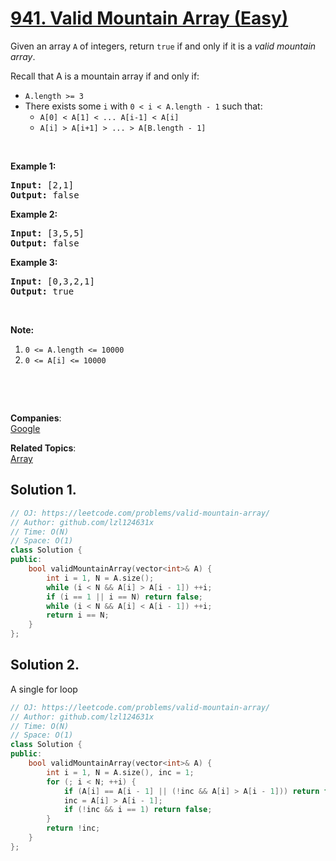 # [941. Valid Mountain Array (Easy)](https://leetcode.com/problems/valid-mountain-array/)

<p>Given an array <code>A</code> of integers, return <code>true</code> if and only if it is a <em>valid mountain array</em>.</p>

<p>Recall that A is a mountain array if and only if:</p>

<ul>
	<li><code>A.length &gt;= 3</code></li>
	<li>There exists some <code>i</code> with&nbsp;<code>0 &lt; i&nbsp;&lt; A.length - 1</code>&nbsp;such that:
	<ul>
		<li><code>A[0] &lt; A[1] &lt; ... A[i-1] &lt; A[i] </code></li>
		<li><code>A[i] &gt; A[i+1] &gt; ... &gt; A[B.length - 1]</code></li>
	</ul>
	</li>
</ul>

<p>&nbsp;</p>

<p><strong>Example 1:</strong></p>

<pre><strong>Input: </strong><span id="example-input-1-1">[2,1]</span>
<strong>Output: </strong><span id="example-output-1">false</span>
</pre>

<div>
<p><strong>Example 2:</strong></p>

<pre><strong>Input: </strong><span id="example-input-2-1">[3,5,5]</span>
<strong>Output: </strong><span id="example-output-2">false</span>
</pre>

<div>
<p><strong>Example 3:</strong></p>

<pre><strong>Input: </strong><span id="example-input-3-1">[0,3,2,1]</span>
<strong>Output: </strong><span id="example-output-3">true</span></pre>
</div>
</div>

<p>&nbsp;</p>

<p><strong>Note:</strong></p>

<ol>
	<li><code>0 &lt;= A.length &lt;= 10000</code></li>
	<li><code>0 &lt;= A[i] &lt;= 10000&nbsp;</code></li>
</ol>

<div>
<p>&nbsp;</p>

<div>
<div>&nbsp;</div>
</div>
</div>

**Companies**:  
[Google](https://leetcode.com/company/google)

**Related Topics**:  
[Array](https://leetcode.com/tag/array/)

## Solution 1.

```cpp
// OJ: https://leetcode.com/problems/valid-mountain-array/
// Author: github.com/lzl124631x
// Time: O(N)
// Space: O(1)
class Solution {
public:
    bool validMountainArray(vector<int>& A) {
        int i = 1, N = A.size();
        while (i < N && A[i] > A[i - 1]) ++i;
        if (i == 1 || i == N) return false;
        while (i < N && A[i] < A[i - 1]) ++i;
        return i == N;
    }
};
```

## Solution 2.

A single for loop

```cpp
// OJ: https://leetcode.com/problems/valid-mountain-array/
// Author: github.com/lzl124631x
// Time: O(N)
// Space: O(1)
class Solution {
public:
    bool validMountainArray(vector<int>& A) {
        int i = 1, N = A.size(), inc = 1;
        for (; i < N; ++i) {
            if (A[i] == A[i - 1] || (!inc && A[i] > A[i - 1])) return false;
            inc = A[i] > A[i - 1];
            if (!inc && i == 1) return false;
        }
        return !inc;
    }
};
```